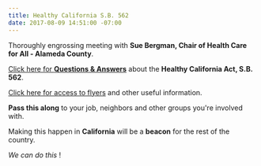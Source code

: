 ```yaml
---
title: Healthy California S.B. 562
date: 2017-08-09 14:51:00 -07:00
---
```


Thoroughly engrossing meeting with **Sue Bergman, Chair of Health Care for All - Alameda County**. 
 
[Click here for **Questions & Answers**](http://www.healthycaliforniaact.org/wp-content/uploads/SB-562-QA-Flyer.pdf) about the **Healthy California Act, S.B. 562**. 

[Click here for access to flyers](http://www.healthycaliforniaact.org/resources/) and other useful information.

**Pass this along** to your job, neighbors and other groups you're involved with.

Making this happen in **California** will be a **beacon** for the rest of the country.

*We can do this* !
